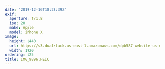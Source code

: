 ```yaml
---
date: "2019-12-16T18:28:39Z"
exif:
  aperture: f/1.8
  iso: 20
  make: Apple
  model: iPhone X
image:
  height: 1440
  url: https://s3.dualstack.us-east-1.amazonaws.com/dpb587-website-us-east-1/asset/gallery/2019-south-america/9ebe551c-88d6-b96f-49e0-9fa17be80940~1920.jpg
  width: 1920
ordering: 125
title: IMG_9896.HEIC
---
```

